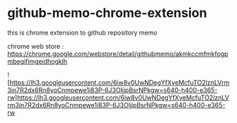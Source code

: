 # github-memo-chrome-extension

this is chrome extension to github repository memo

chrome web store : <https://chrome.google.com/webstore/detail/githubmemo/akmkccmfmkfogpmbegifimgeidhogklh>

![https://lh3.googleusercontent.com/6iw8v0UwNDegYfXyeMcfuTO2lznLVrm3in7R2dx6Rn8yoCnmpewe1i83P-6J3OljjpBsrNPkgw=s640-h400-e365-rw]<https://lh3.googleusercontent.com/6iw8v0UwNDegYfXyeMcfuTO2lznLVrm3in7R2dx6Rn8yoCnmpewe1i83P-6J3OljjpBsrNPkgw=s640-h400-e365-rw>


